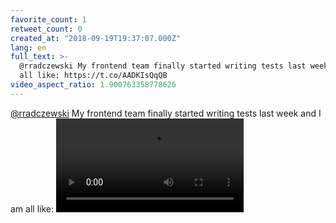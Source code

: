 ```yaml
---
favorite_count: 1
retweet_count: 0
created_at: "2018-09-19T19:37:07.000Z"
lang: en
full_text: >-
  @rradczewski My frontend team finally started writing tests last week and I am
  all like: https://t.co/AADKIsQqQB
video_aspect_ratio: 1.900763358778626
---
```


[@rradczewski](https://twitter.com/rradczewski) My frontend team finally started
writing tests last week and I am all like:
![Embedded Video](https://twitter-media-coderbyheart.s3.eu-north-1.amazonaws.com/1042497837064495105-DneyQMnXoAAzL9g.mp4)

